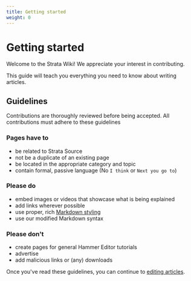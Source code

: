 ```yaml
---
title: Getting started
weight: 0
---
```


# Getting started

Welcome to the Strata Wiki! We appreciate your interest in contributing.

This guide will teach you everything you need to know about writing articles.

## Guidelines

Contributions are thoroughly reviewed before being accepted. All contributions
must adhere to these guidelines

### Pages have to

-   be related to Strata Source
-   not be a duplicate of an existing page
-   be located in the appropriate category and topic
-   contain formal, passive language (No `I think` or `Next you go to`)

### Please do

-   embed images or videos that showcase what is being explained
-   add links wherever possible
-   use proper, rich
    [Markdown styling](https://github.com/adam-p/markdown-here/wiki/Markdown-Cheatsheet)
-   use our modified Markdown syntax

### Please don't

-   create pages for general Hammer Editor tutorials
-   advertise
-   add malicious links or (any) downloads

Once you've read these guidelines, you can continue to [editing articles](editing-articles).

